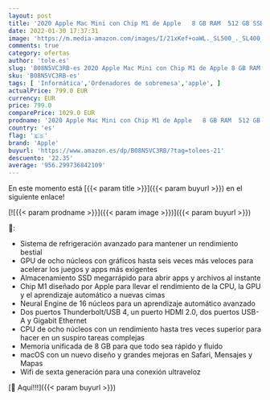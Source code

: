 ```yaml
---
layout: post
title: '2020 Apple Mac Mini con Chip M1 de Apple   8 GB RAM  512 GB SSD '
date: 2022-01-30 17:37:31
image: 'https://m.media-amazon.com/images/I/21xKef+oaWL._SL500_._SL400_.jpg'
comments: true
category: ofertas
author: 'tole.es'
slug: 'B08N5VC3RB-es 2020 Apple Mac Mini con Chip M1 de Apple 8 GB RAM 512 GB SSD'
sku: 'B08N5VC3RB-es'
tags: [ 'Informática','Ordenadores de sobremesa','apple', ]
actualPrice: 799.0 EUR
currency: EUR
price: 799.0
comparePrice: 1029.0 EUR
prodname: '2020 Apple Mac Mini con Chip M1 de Apple   8 GB RAM  512 GB SSD '
country: 'es'
flag: '🇪🇸'
brand: 'Apple'
buyurl: 'https://www.amazon.es/dp/B08N5VC3RB/?tag=tolees-21'
descuento: '22.35'
average: '956.299736842109'
---
```


En este momento está [{{< param title >}}]({{< param buyurl >}}) en el siguiente enlace!

[![{{< param prodname >}}]({{< param image >}})]({{< param buyurl >}})

🔎:

- Sistema de refrigeración avanzado para mantener un rendimiento bestial
- GPU de ocho núcleos con gráficos hasta seis veces más veloces para acelerar los juegos y apps más exigentes
- Almacenamiento SSD megarrápido para abrir apps y archivos al instante
- Chip M1 diseñado por Apple para llevar el rendimiento de la CPU, la GPU y el aprendizaje automático a nuevas cimas
- Neural Engine de 16 núcleos para un aprendizaje automático avanzado
- Dos puertos Thunderbolt/USB 4, un puerto HDMI 2.0, dos puertos USB-A y Gigabit Ethernet
- CPU de ocho núcleos con un rendimiento hasta tres veces superior para hacer en un suspiro tareas complejas
- Memoria unificada de 8 GB para que todo sea rápido y fluido
- macOS con un nuevo diseño y grandes mejoras en Safari, Mensajes y Mapas
- Wifi de sexta generación para una conexión ultraveloz

[🛒 Aquí!!!]({{< param buyurl >}})

